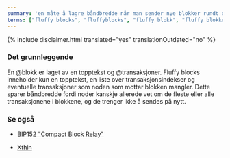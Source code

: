 ```yaml
---
summary: 'en måte å lagre båndbredde når man sender nye blokker rundt om i nettverket'
terms: ["fluffy blocks", "fluffyblocks", "fluffy blokk", "fluffy blokker"]
---
```


{% include disclaimer.html translated="yes" translationOutdated="no" %}

### Det grunnleggende

En @blokk er laget av en topptekst og @transaksjoner. Fluffy blocks
inneholder kun en topptekst, en liste over transaksjonsindekser og
eventuelle transaksjoner som noden som mottar blokken mangler. Dette sparer
båndbredde fordi noder kanskje allerede vet om de fleste eller alle
transaksjonene i blokkene, og de trenger ikke å sendes på nytt.

### Se også

* [BIP152 "Compact Block
  Relay"](https://github.com/bitcoin/bips/blob/master/bip-0152.mediawiki)

* [Xthin](https://github.com/BitcoinUnlimited/BitcoinUnlimited/blob/release/doc/bu-xthin-protocol.md)
